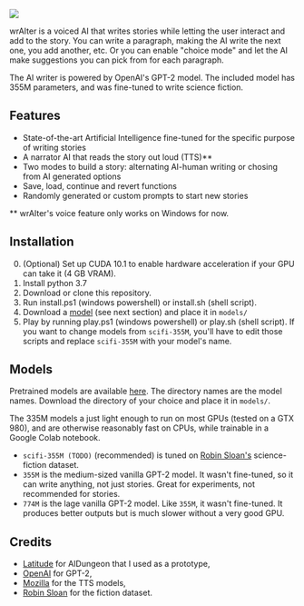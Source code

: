 ![](https://i.imgur.com/GkFedT1.png)

wrAIter is a voiced AI that writes stories while letting the user interact and add to the story.
You can write a paragraph, making the AI write the next one, you add another, etc.
Or you can enable "choice mode" and let the AI make suggestions you can pick
from for each paragraph.

The AI writer is powered by OpenAI's GPT-2 model. The included model has 355M parameters,
and was fine-tuned to write science fiction.

## Features
* State-of-the-art Artificial Intelligence fine-tuned for the specific purpose of writing stories
* A narrator AI that reads the story out loud (TTS)**
* Two modes to build a story: alternating AI-human writing or chosing from AI generated options
* Save, load, continue and revert functions
* Randomly generated or custom prompts to start new stories

** wrAIter's voice feature only works on Windows for now.

## Installation
0. (Optional) Set up CUDA 10.1 to enable hardware acceleration if your GPU can take it (4 GB VRAM).
1. Install python 3.7
2. Download or clone this repository.
3. Run install.ps1 (windows powershell) or install.sh (shell script).
4. Download a [model](https://drive.google.com/drive/folders/14aex0HBP7EtUn6FGLfIoHe3gWmrIDZbI?usp=sharing) (see next section) and place it in `models/`
5. Play by running play.ps1 (windows powershell) or play.sh (shell script). If you want to change models from `scifi-355M`, you'll have to edit those scripts and replace `scifi-355M` with your model's name.

## Models
Pretrained models are available [here](https://drive.google.com/drive/folders/14aex0HBP7EtUn6FGLfIoHe3gWmrIDZbI?usp=sharing).
The directory names are the model names. Download the directory of your choice and place it in `models/`.

The 335M models a just light enough to run on most GPUs (tested on a GTX 980), and are otherwise reasonably fast on CPUs,
while trainable in a Google Colab notebook.
* `scifi-355M (TODO)` (recommended) is tuned on [Robin Sloan's](https://www.kaggle.com/jannesklaas/scifi-stories-text-corpus) science-fiction dataset.
* `355M` is the medium-sized vanilla GPT-2 model. It wasn't fine-tuned, so it can write anything, not just stories. Great for experiments, not recommended for stories.
* `774M` is the lage vanilla GPT-2 model. Like `355M`, it wasn't fine-tuned. It produces better outputs but is much slower without a very good GPU.


## Credits
* [Latitude](https://github.com/Latitude-Archives/AIDungeon) for AIDungeon that I used as a prototype,
* [OpenAI](https://github.com/openai/gpt-2) for GPT-2,
* [Mozilla](https://github.com/mozilla) for the TTS models,
* [Robin Sloan](https://www.kaggle.com/jannesklaas/scifi-stories-text-corpus) for the fiction dataset.